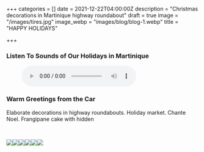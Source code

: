 +++
categories = []
date = 2021-12-22T04:00:00Z
description = "Christmas decorations in Martinique highway roundabout"
draft = true
image = "/images/tires.jpg"
image_webp = "images/blog/blog-1.webp"
title = "HAPPY HOLIDAYS"

+++
<p> <p>

### Listen To Sounds of Our Holidays in Martinique

<figure> <figcaption></figcaption> <audio controls src="/images/holidays-nethermead-blog-post-mixed-audio-final.mp3"> Your browser does not support the <code>audio</code> element. </audio> </figure> <p>

### Warm Greetings from the Car

<span class="impressions">

Elaborate decorations in highway roundabouts. Holiday market. Chante Noel. Frangipane cake with hidden 

</span>

<br>

![](/images/stars-in-plaza.jpg)![](/images/santa.jpg)![](/images/creche.jpg)![](/images/pig.jpg)![](/images/santa-chair.jpg)![](/images/boat.jpg)